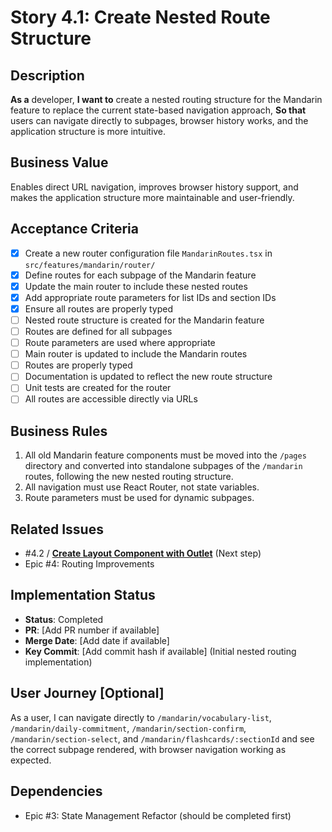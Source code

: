 # Story 4.1: Create Nested Route Structure

## Description

**As a** developer,
**I want to** create a nested routing structure for the Mandarin feature to replace the current state-based navigation approach,
**So that** users can navigate directly to subpages, browser history works, and the application structure is more intuitive.

## Business Value

Enables direct URL navigation, improves browser history support, and makes the application structure more maintainable and user-friendly.

## Acceptance Criteria

- [x] Create a new router configuration file `MandarinRoutes.tsx` in `src/features/mandarin/router/`
- [x] Define routes for each subpage of the Mandarin feature
- [x] Update the main router to include these nested routes
- [x] Add appropriate route parameters for list IDs and section IDs
- [x] Ensure all routes are properly typed
- [ ] Nested route structure is created for the Mandarin feature
- [ ] Routes are defined for all subpages
- [ ] Route parameters are used where appropriate
- [ ] Main router is updated to include the Mandarin routes
- [ ] Routes are properly typed
- [ ] Documentation is updated to reflect the new route structure
- [ ] Unit tests are created for the router
- [ ] All routes are accessible directly via URLs

## Business Rules

1. All old Mandarin feature components must be moved into the `/pages` directory and converted into standalone subpages of the `/mandarin` routes, following the new nested routing structure.
2. All navigation must use React Router, not state variables.
3. Route parameters must be used for dynamic subpages.

## Related Issues

- #4.2 / [**Create Layout Component with Outlet**](./story-4-2-create-layout-component.md) (Next step)
- Epic #4: Routing Improvements

## Implementation Status

- **Status**: Completed
- **PR**: [Add PR number if available]
- **Merge Date**: [Add date if available]
- **Key Commit**: [Add commit hash if available] (Initial nested routing implementation)

## User Journey [Optional]

As a user, I can navigate directly to `/mandarin/vocabulary-list`, `/mandarin/daily-commitment`, `/mandarin/section-confirm`, `/mandarin/section-select`, and `/mandarin/flashcards/:sectionId` and see the correct subpage rendered, with browser navigation working as expected.

## Dependencies

- Epic #3: State Management Refactor (should be completed first)
